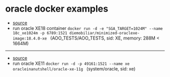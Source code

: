 # oracle docker examples

* [source](https://github.com/diemobiliar/minimized-oraclexe-image)
* run oracle XE18 container `docker run -d -e "SGA_TARGET=1024M" --name 18c_xe1024m -p 6789:1521 diemobiliar/minimized-oraclexe-image:18.4.0-xe
` (AOO_TESTS/AOO_TESTS, sid: XE, memory: 288M < 1664M)

----------------

* [source](https://hub.docker.com/r/oracleinanutshell/oracle-xe-11g
)
* run oracle XE11 `docker run -d -p 49161:1521 --name xe oracleinanutshell/oracle-xe-11g
` (system/oracle, sid: xe)